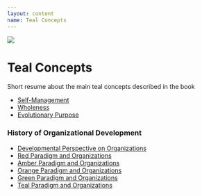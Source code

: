 ```yaml
---
layout: content
name: Teal Concepts
---
```

![](/media/fundamental-assumptions.jpg)

# Teal Concepts

Short resume about the main teal concepts described in the book

* [Self-Management](../../theory/self-management/)
* [Wholeness](../../theory/wholeness/)
* [Evolutionary Purpose](../../theory/evolutionary-purpose/)


### History of Organizational Development

* [Developmental Perspective on Organizations](../../theory/developmental-perspective-on-organizations/)
* [Red Paradigm and Organizations](../../theory/red-organizations/)
* [Amber Paradigm and Organizations](../../theory/amber-paradigm-and-organizations/)
* [Orange Paradigm and Organizations](../../theory/orange-paradigm-and-organizations/)
* [Green Paradigm and Organizations](../../theory/green-paradigm-and-organizations/)
* [Teal Paradigm and Organizations](../../theory/teal-paradigm-and-organizations/)